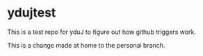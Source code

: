 # ydujtest
This is a test repo for yduJ to figure out how github triggers work.

This is a change made at home to the personal branch.


